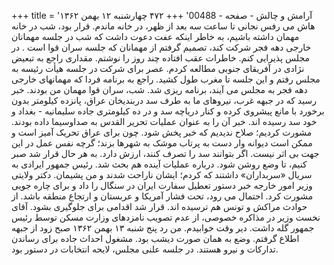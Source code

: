+++
title = 'آرامش و چالش - صفحه - 00488'
+++
۴۷۲ چهارشنبه ۱۲ بهمن ۱۳۶۲ هاش می رفس نجانی تا ساعت سه بعد از ظهر، در خانه ماندم. قرار بود، شب در خانه مهمان داشته باشیم، به خاطر اینکه عفت دعوت داشت که شب در جلسه مهمانان خارجی دهه فجر شرکت کند، تصمیم گرفتم از مهمانان که جلسه سران قوا است . در مجلس پذیرایی کنم. خاطرات عقب افتاده چند روز را نوشتم. مقداری راجع به تبعیض نژادی در آفریقای جنوبی مطالعه کردم. عصر برای شرکت در جلسه هیأت رئیسه به مجلس رفتم و این جلسه تا مغرب طول کشید. راجع به برنامه فردا که مهمانهای خارجی دهه فجر به مجلس می آیند، برنامه ریزی شد. شب، سران قوا مهمان من بودند. خبر رسید که در جبهه غرب، نیروهای ما به طرف سد دربندیخان عراق، پانزده کیلومتر بدون برخورد با مانع پیشروی کرده و کنار دریاچه سد و در ده کیلومتری جاده سلیمانیه - بغداد و خود سد رسیده اند. خبر آن را به عنوان عمليات تحرير القدس به صداوسیما داده بودند. مشورت کردیم؛ صلاح ندیدیم که خبر پخش شود. چون برای عراق تحریک آمیز است و ممکن است دیوانه وار دست به پرتاب موشک به شهرها بزند؛ گرچه نفس عمل در این جهت بی اثر نیست. اگر بتوانند سد را تصرف کنند، ارزش دارد. به هر حال قرار شد صبر کنیم، تا وضع روشن شود. درباره عملیات آینده هم بحث شد. رئیس جمهور ایرادی به سریال «سربداران» داشتند که کردم؛ ایشان ناراحت شدند و من پشیمان. دکتر ولایتی وزیر امور خارجه خبر دستور تعطیل سفارت ایران در سنگال را داد و برای چاره جویی مشورت کرد. احتمال می رود، تحت فشار آمریکا و عربستان و ارتجاع منطقه باشد. از حوادث مراکش و تونس هم ترسیده اند. قرار شد اقدامی برای جلوگیری بشود. آقای نخست وزیر در مذاکره خصوصی، از عدم تصویب نامزدهای وزارت مسکن توسط رئیس جمهور گله داشت. دیر وقت خوابیدم. من رد پنج شنبه ۱۳ بهمن ۱۳۶۲ صبح زود از جبهه اطلاع گرفتم. وضع به همان صورت دیشب بود. مشغول احداث جاده برای رساندن تدارکات و نیرو هستند. در جلسه علنی مجلس، لایحه انتخابات در دستور بود.
